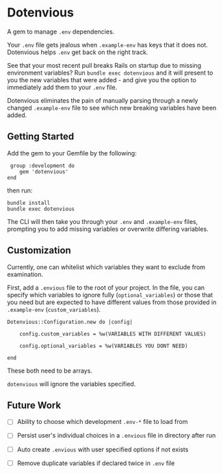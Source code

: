 # Dotenvious

A gem to manage `.env` dependencies.

Your `.env` file gets jealous when `.example-env` has keys that it does not. Dotenvious helps `.env` get back on the right track.

See that your most recent pull breaks Rails on startup due to missing environment variables? Run `bundle exec dotenvious` and it will present to you the new variables that were added - and give you the option to immediately add them to your `.env` file.

Dotenvious eliminates the pain of manually parsing through a newly changed `.example-env` file to see which new breaking variables have been added.

## Getting Started

Add the gem to your Gemfile by the following:

```
 group :development do
	gem 'dotenvious'
end

```

then run:

```
bundle install
bundle exec dotenvious
```

The CLI will then take you through your `.env` and `.example-env` files, prompting you to add missing variables or overwrite differing variables.


## Customization

Currently, one can whitelist which variables they want to exclude from examination.

First, add a `.envious` file to the root of your project. In the file, you can specify which variables to ignore fully (`optional_variables`) or those that you need but are expected to have different values from those provided in `.example-env` (`custom_variables`).

```
Dotenvious::Configuration.new do |config|

	config.custom_variables = %w(VARIABLES WITH DIFFERENT VALUES)
	
	config.optional_variables = %w(VARIABLES YOU DONT NEED)

end

``` 

These both need to be arrays.

`dotenvious` will ignore the variables specified.
## Future Work


- [ ] Ability to choose which development `.env-*` file to load from

- [ ] Persist user's individual choices in a `.envious` file in directory after run

- [ ] Auto create `.envious` with user specified options if not exists

- [ ] Remove duplicate variables if declared twice in `.env` file
